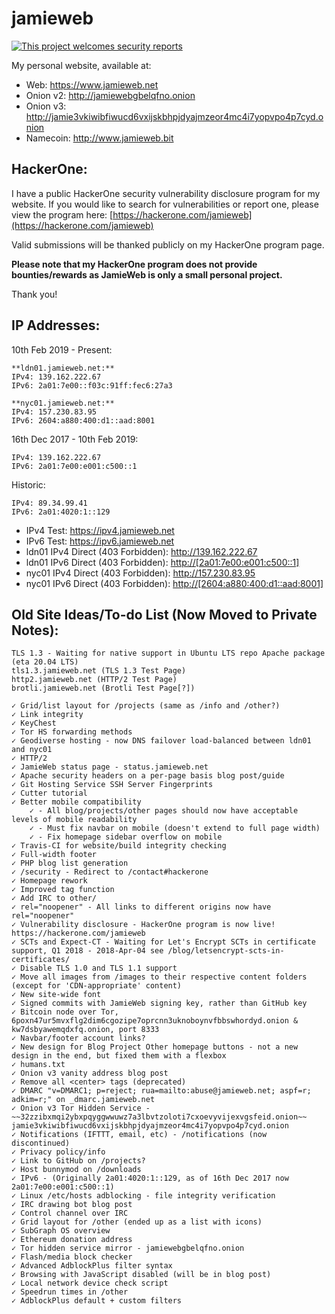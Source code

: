 # jamieweb

[![This project welcomes security reports](https://img.shields.io/badge/This%20project%20welcomes%20security%20reports-hackerone%2ecom%2fjamieweb-brightgreen.svg)](https://hackerone.com/jamieweb)

My personal website, available at:

* Web: https://www.jamieweb.net
* Onion v2: http://jamiewebgbelqfno.onion
* Onion v3: http://jamie3vkiwibfiwucd6vxijskbhpjdyajmzeor4mc4i7yopvpo4p7cyd.onion
* Namecoin: http://www.jamieweb.bit

## HackerOne:

I have a public HackerOne security vulnerability disclosure program for my website. If you would like to search for vulnerabilities or report one, please view the program here: [https://hackerone.com/jamieweb](https://hackerone.com/jamieweb)

Valid submissions will be thanked publicly on my HackerOne program page.

**Please note that my HackerOne program does not provide bounties/rewards as JamieWeb is only a small personal project.**

Thank you!

## IP Addresses:

10th Feb 2019 - Present:

    **ldn01.jamieweb.net:**
    IPv4: 139.162.222.67
    IPv6: 2a01:7e00::f03c:91ff:fec6:27a3

    **nyc01.jamieweb.net:**
    IPv4: 157.230.83.95
    IPv6: 2604:a880:400:d1::aad:8001

16th Dec 2017 - 10th Feb 2019:

    IPv4: 139.162.222.67
    IPv6: 2a01:7e00:e001:c500::1
    
Historic:

    IPv4: 89.34.99.41
    IPv6: 2a01:4020:1::129
    
* IPv4 Test: https://ipv4.jamieweb.net
* IPv6 Test: https://ipv6.jamieweb.net
* ldn01 IPv4 Direct (403 Forbidden): http://139.162.222.67
* ldn01 IPv6 Direct (403 Forbidden): <a href="http://[2a01:7e00:e001:c500::1]">http://[2a01:7e00:e001:c500::1]</a>
* nyc01 IPv4 Direct (403 Forbidden): http://157.230.83.95
* nyc01 IPv6 Direct (403 Forbidden): <a href="http://[2604:a880:400:d1::aad:8001]">http://[2604:a880:400:d1::aad:8001]</a>

## Old Site Ideas/To-do List (Now Moved to Private Notes):
    TLS 1.3 - Waiting for native support in Ubuntu LTS repo Apache package (eta 20.04 LTS)
    tls1.3.jamieweb.net (TLS 1.3 Test Page)
    http2.jamieweb.net (HTTP/2 Test Page)
    brotli.jamieweb.net (Brotli Test Page[?])

    ✓ Grid/list layout for /projects (same as /info and /other?)
    ✓ Link integrity
    ✓ KeyChest
    ✓ Tor HS forwarding methods
    ✓ Geodiverse hosting - now DNS failover load-balanced between ldn01 and nyc01
    ✓ HTTP/2
    ✓ JamieWeb status page - status.jamieweb.net
    ✓ Apache security headers on a per-page basis blog post/guide
    ✓ Git Hosting Service SSH Server Fingerprints
    ✓ Cutter tutorial
    ✓ Better mobile compatibility
        ✓ - All blog/projects/other pages should now have acceptable levels of mobile readability
        ✓ - Must fix navbar on mobile (doesn't extend to full page width)
        ✓ - Fix homepage sidebar overflow on mobile
    ✓ Travis-CI for website/build integrity checking
    ✓ Full-width footer
    ✓ PHP blog list generation
    ✓ /security - Redirect to /contact#hackerone
    ✓ Homepage rework
    ✓ Improved tag function
    ✓ Add IRC to other/
    ✓ rel="noopener" - All links to different origins now have rel="noopener"
    ✓ Vulnerability disclosure - HackerOne program is now live! https://hackerone.com/jamieweb
    ✓ SCTs and Expect-CT - Waiting for Let's Encrypt SCTs in certificate support, Q1 2018 - 2018-Apr-04 see /blog/letsencrypt-scts-in-certificates/
    ✓ Disable TLS 1.0 and TLS 1.1 support
    ✓ Move all images from /images to their respective content folders (except for 'CDN-appropriate' content)
    ✓ New site-wide font
    ✓ Signed commits with JamieWeb signing key, rather than GitHub key
    ✓ Bitcoin node over Tor, 6poxn47ur5mvxflg2dim6cgozipe7oprcnn3uknoboynvfbbswhordyd.onion & kw7dsbyawemqdxfq.onion, port 8333
    ✓ Navbar/footer account links?
    ✓ New design for Blog Project Other homepage buttons - not a new design in the end, but fixed them with a flexbox
    ✓ humans.txt
    ✓ Onion v3 vanity address blog post
    ✓ Remove all <center> tags (deprecated)
    ✓ DMARC "v=DMARC1; p=reject; rua=mailto:abuse@jamieweb.net; aspf=r; adkim=r;" on _dmarc.jamieweb.net
    ✓ Onion v3 Tor Hidden Service - ~~32zzibxmqi2ybxpqyggwwuwz7a3lbvtzoloti7cxoevyvijexvgsfeid.onion~~ jamie3vkiwibfiwucd6vxijskbhpjdyajmzeor4mc4i7yopvpo4p7cyd.onion
    ✓ Notifications (IFTTT, email, etc) - /notifications (now discontinued)
    ✓ Privacy policy/info
    ✓ Link to GitHub on /projects?
    ✓ Host bunnymod on /downloads
    ✓ IPv6 - (Originally 2a01:4020:1::129, as of 16th Dec 2017 now 2a01:7e00:e001:c500::1)
    ✓ Linux /etc/hosts adblocking - file integrity verification
    ✓ IRC drawing bot blog post
    ✓ Control channel over IRC
    ✓ Grid layout for /other (ended up as a list with icons)
    ✓ SubGraph OS overview
    ✓ Ethereum donation address
    ✓ Tor hidden service mirror - jamiewebgbelqfno.onion
    ✓ Flash/media block checker
    ✓ Advanced AdblockPlus filter syntax
    ✓ Browsing with JavaScript disabled (will be in blog post)
    ✓ Local network device check script
    ✓ Speedrun times in /other
    ✓ AdblockPlus default + custom filters
